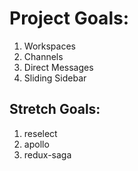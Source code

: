 # Project Goals:

1. Workspaces
2. Channels
3. Direct Messages
4. Sliding Sidebar

## Stretch Goals:

1. reselect
2. apollo
3. redux-saga
